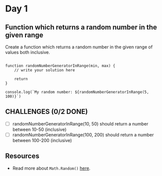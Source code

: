 # Day 1

## Function which returns a random number in the given range

Create a function which returns a random number in the given range of values both inclusive.

```

function randomNumberGeneratorInRange(min, max) {
	// write your solution here

	return
}

console.log(`My random number: ${randomNumberGeneratorInRange(5, 100)}`)

```

## CHALLENGES (0/2 DONE)

- [ ] randomNumberGeneratorInRange(10, 50) should return a number between 10-50 (inclusive)
- [ ] randomNumberGeneratorInRange(100, 200) should return a number between 100-200 (inclusive)

## Resources

- Read more about `Math.Random()` [here](https://developer.mozilla.org/en-US/docs/Web/JavaScript/Reference/Global_Objects/Math/random).

